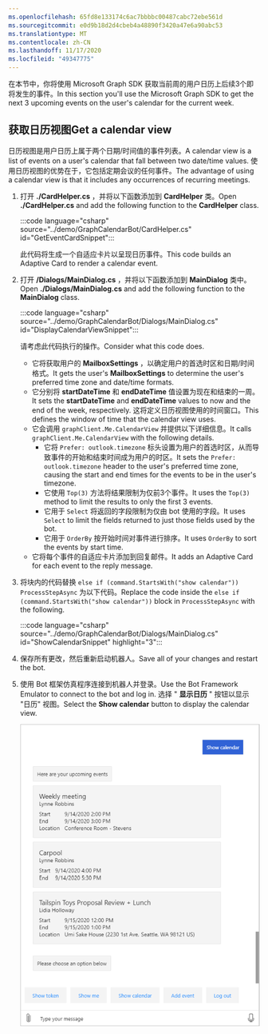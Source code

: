 ```yaml
---
ms.openlocfilehash: 65fd8e133174c6ac7bbbbc00487cabc72ebe561d
ms.sourcegitcommit: e0d9b18d2d4cbeb4a48890f3420a47e6a90abc53
ms.translationtype: MT
ms.contentlocale: zh-CN
ms.lasthandoff: 11/17/2020
ms.locfileid: "49347775"
---
```

<!-- markdownlint-disable MD002 MD041 -->

<span data-ttu-id="e658f-101">在本节中，你将使用 Microsoft Graph SDK 获取当前周的用户日历上后续3个即将发生的事件。</span><span class="sxs-lookup"><span data-stu-id="e658f-101">In this section you'll use the Microsoft Graph SDK to get the next 3 upcoming events on the user's calendar for the current week.</span></span>

## <a name="get-a-calendar-view"></a><span data-ttu-id="e658f-102">获取日历视图</span><span class="sxs-lookup"><span data-stu-id="e658f-102">Get a calendar view</span></span>

<span data-ttu-id="e658f-103">日历视图是用户日历上属于两个日期/时间值的事件列表。</span><span class="sxs-lookup"><span data-stu-id="e658f-103">A calendar view is a list of events on a user's calendar that fall between two date/time values.</span></span> <span data-ttu-id="e658f-104">使用日历视图的优势在于，它包括定期会议的任何事件。</span><span class="sxs-lookup"><span data-stu-id="e658f-104">The advantage of using a calendar view is that it includes any occurrences of recurring meetings.</span></span>

1. <span data-ttu-id="e658f-105">打开 **./CardHelper.cs** ，并将以下函数添加到 **CardHelper** 类。</span><span class="sxs-lookup"><span data-stu-id="e658f-105">Open **./CardHelper.cs** and add the following function to the **CardHelper** class.</span></span>

    :::code language="csharp" source="../demo/GraphCalendarBot/CardHelper.cs" id="GetEventCardSnippet":::

    <span data-ttu-id="e658f-106">此代码将生成一个自适应卡片以呈现日历事件。</span><span class="sxs-lookup"><span data-stu-id="e658f-106">This code builds an Adaptive Card to render a calendar event.</span></span>

1. <span data-ttu-id="e658f-107">打开 **/Dialogs/MainDialog.cs** ，并将以下函数添加到 **MainDialog** 类中。</span><span class="sxs-lookup"><span data-stu-id="e658f-107">Open **./Dialogs/MainDialog.cs** and add the following function to the **MainDialog** class.</span></span>

    :::code language="csharp" source="../demo/GraphCalendarBot/Dialogs/MainDialog.cs" id="DisplayCalendarViewSnippet":::

    <span data-ttu-id="e658f-108">请考虑此代码执行的操作。</span><span class="sxs-lookup"><span data-stu-id="e658f-108">Consider what this code does.</span></span>

    - <span data-ttu-id="e658f-109">它将获取用户的 **MailboxSettings** ，以确定用户的首选时区和日期/时间格式。</span><span class="sxs-lookup"><span data-stu-id="e658f-109">It gets the user's **MailboxSettings** to determine the user's preferred time zone and date/time formats.</span></span>
    - <span data-ttu-id="e658f-110">它分别将 **startDateTime** 和 **endDateTime** 值设置为现在和结束的一周。</span><span class="sxs-lookup"><span data-stu-id="e658f-110">It sets the **startDateTime** and **endDateTime** values to now and the end of the week, respectively.</span></span> <span data-ttu-id="e658f-111">这将定义日历视图使用的时间窗口。</span><span class="sxs-lookup"><span data-stu-id="e658f-111">This defines the window of time that the calendar view uses.</span></span>
    - <span data-ttu-id="e658f-112">它会调用 `graphClient.Me.CalendarView` 并提供以下详细信息。</span><span class="sxs-lookup"><span data-stu-id="e658f-112">It calls `graphClient.Me.CalendarView` with the following details.</span></span>
        - <span data-ttu-id="e658f-113">它将 `Prefer: outlook.timezone` 标头设置为用户的首选时区，从而导致事件的开始和结束时间成为用户的时区。</span><span class="sxs-lookup"><span data-stu-id="e658f-113">It sets the `Prefer: outlook.timezone` header to the user's preferred time zone, causing the start and end times for the events to be in the user's timezone.</span></span>
        - <span data-ttu-id="e658f-114">它使用 `Top(3)` 方法将结果限制为仅前3个事件。</span><span class="sxs-lookup"><span data-stu-id="e658f-114">It uses the `Top(3)` method to limit the results to only the first 3 events.</span></span>
        - <span data-ttu-id="e658f-115">它用于 `Select` 将返回的字段限制为仅由 bot 使用的字段。</span><span class="sxs-lookup"><span data-stu-id="e658f-115">It uses `Select` to limit the fields returned to just those fields used by the bot.</span></span>
        - <span data-ttu-id="e658f-116">它用于 `OrderBy` 按开始时间对事件进行排序。</span><span class="sxs-lookup"><span data-stu-id="e658f-116">It uses `OrderBy` to sort the events by start time.</span></span>
    - <span data-ttu-id="e658f-117">它将每个事件的自适应卡片添加到回复邮件。</span><span class="sxs-lookup"><span data-stu-id="e658f-117">It adds an Adaptive Card for each event to the reply message.</span></span>

1. <span data-ttu-id="e658f-118">将块内的代码替换 `else if (command.StartsWith("show calendar"))` `ProcessStepAsync` 为以下代码。</span><span class="sxs-lookup"><span data-stu-id="e658f-118">Replace the code inside the `else if (command.StartsWith("show calendar"))` block in `ProcessStepAsync` with the following.</span></span>

    :::code language="csharp" source="../demo/GraphCalendarBot/Dialogs/MainDialog.cs" id="ShowCalendarSnippet" highlight="3":::

1. <span data-ttu-id="e658f-119">保存所有更改，然后重新启动机器人。</span><span class="sxs-lookup"><span data-stu-id="e658f-119">Save all of your changes and restart the bot.</span></span>

1. <span data-ttu-id="e658f-120">使用 Bot 框架仿真程序连接到机器人并登录。</span><span class="sxs-lookup"><span data-stu-id="e658f-120">Use the Bot Framework Emulator to connect to the bot and log in.</span></span> <span data-ttu-id="e658f-121">选择 " **显示日历** " 按钮以显示 "日历" 视图。</span><span class="sxs-lookup"><span data-stu-id="e658f-121">Select the **Show calendar** button to display the calendar view.</span></span>

    ![显示接下来的三个事件的自适应卡片的屏幕截图](images/calendar-view.png)
